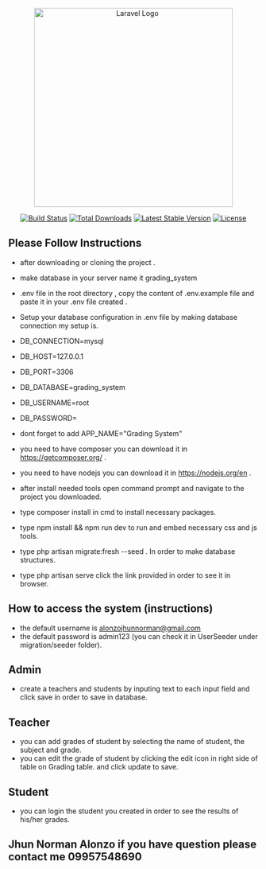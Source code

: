 <p align="center"><a href="https://laravel.com" target="_blank"><img src="https://raw.githubusercontent.com/laravel/art/master/logo-lockup/5%20SVG/2%20CMYK/1%20Full%20Color/laravel-logolockup-cmyk-red.svg" width="400" alt="Laravel Logo"></a></p>

<p align="center">
<a href="https://github.com/laravel/framework/actions"><img src="https://github.com/laravel/framework/workflows/tests/badge.svg" alt="Build Status"></a>
<a href="https://packagist.org/packages/laravel/framework"><img src="https://img.shields.io/packagist/dt/laravel/framework" alt="Total Downloads"></a>
<a href="https://packagist.org/packages/laravel/framework"><img src="https://img.shields.io/packagist/v/laravel/framework" alt="Latest Stable Version"></a>
<a href="https://packagist.org/packages/laravel/framework"><img src="https://img.shields.io/packagist/l/laravel/framework" alt="License"></a>
</p>

## Please Follow Instructions


- after downloading or cloning the project .
- make database in your server name it grading_system
- .env file in the root directory , copy the content of .env.example file and paste it in your .env file created .
- Setup your database configuration in .env file by making database connection my setup is.

- DB_CONNECTION=mysql
- DB_HOST=127.0.0.1
- DB_PORT=3306
- DB_DATABASE=grading_system
- DB_USERNAME=root
- DB_PASSWORD=

- dont forget to add APP_NAME="Grading System"

- you need to have composer you can download it in https://getcomposer.org/ .
- you need to have nodejs you can download it in https://nodejs.org/en .
- after install needed tools open command prompt and navigate to the project you downloaded.
- type composer install in cmd to install necessary packages.
- type npm install && npm run dev to run and embed necessary css and js tools.
- type php artisan migrate:fresh --seed . In order to make database structures. 
- type php artisan serve click the link provided in order to see it in browser.


## How to access the system (instructions)
- the default username is alonzojhunnorman@gmail.com 
- the default password is admin123 (you can check it in UserSeeder under migration/seeder folder).
## Admin
- create a teachers and students by inputing text to each input field and click save in order to save in database.

## Teacher 
- you can add grades of student by selecting the name of student, the subject and grade.
- you can edit the grade of student by clicking the edit icon in right side of table on Grading table. and click update to save.

## Student 
- you can login the student you created in order to see the results of his/her grades.



## Jhun Norman Alonzo **if you have question please contact me 09957548690**


